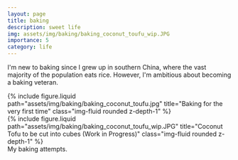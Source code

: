 ```yaml
---
layout: page
title: baking
description: sweet life
img: assets/img/baking/baking_coconut_toufu_wip.JPG
importance: 5
category: life
---
```


I'm new to baking since I grew up in southern China, where the vast majority of the population eats rice. However, I'm ambitious about becoming a baking veteran.

<div class="row">
    <div class="col-sm-5 mt-3 mt-md-0">
        {% include figure.liquid path="assets/img/baking/baking_coconut_toufu.jpg" title="Baking for the very first time" class="img-fluid rounded z-depth-1" %}
    </div>
    <div class="col-sm-7 mt-3 mt-md-0">
        {% include figure.liquid path="assets/img/baking/baking_coconut_toufu_wip.JPG" title="Coconut Tofu to be cut into cubes (Work in Progress)" class="img-fluid rounded z-depth-1" %}
    </div>
</div>
<div class="caption">
    My baking attempts.
</div>
